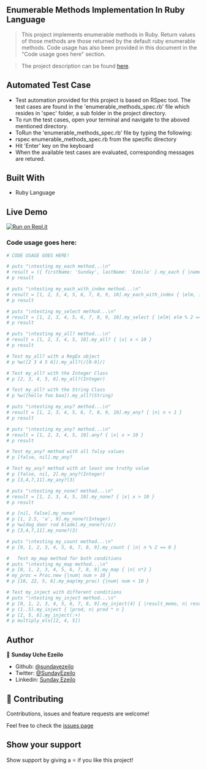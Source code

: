 ## Enumerable Methods Implementation In Ruby Language

> This project implements enumerable methods in Ruby. Return values of those methods are those returned by the default ruby enumerable methods. Code usage has also been provided in this document in the "Code usage goes here" section.

> The project description can be found [here](https://github.com/TheOdinProject/curriculum/blob/master/ruby_programming/archive/basic_ruby/project_advanced_building_blocks.md#project-2-enumerable-methods).

## Automated Test Case
- Test automation provided for this project is based on RSpec tool. The test cases are found in the 'enumerable_methods_spec.rb' file which resides in 'spec' folder, a sub folder in the project directory.
- To run the test cases, open your terminal and navigate to the aboved mentioned directory.
- ToRun the 'enumerable_methods_spec.rb' file by typing the following:
- rspec enumerable_methods_spec.rb from the specific directory
- Hit 'Enter' key on the keyboard
- When the available test cases are evaluated, corresponding messages are retured.

## Built With

- Ruby Language

## Live Demo

[![Run on Repl.it](https://repl.it/badge/github/ezeilo-su/enumerable_methods_in_ruby)](https://repl.it/github/ezeilo-su/enumerable_methods_in_ruby)

### Code usage goes here:

```Ruby
# CODE USAGE GOES HERE!

# puts "\ntesting my_each method...\n"
# result = ({ firstName: 'Sunday', lastName: 'Ezeilo' }.my_each { |name, val| puts "#{name}: #{val}" })
# p result

# puts "\ntesting my_each_with_index method...\n"
# result = [1, 2, 3, 4, 5, 6, 7, 8, 9, 10].my_each_with_index { |elm, ind| puts "index_#{ind}: #{elm}" }
# p result

# puts "\ntesting my_select method...\n"
# result = [1, 2, 3, 4, 5, 6, 7, 8, 9, 10].my_select { |elm| elm % 2 == 0 }
# p result

# puts "\ntesting my_all? method...\n"
# result = [1, 2, 3, 4, 5, 10].my_all? { |x| x < 10 }
# p result

# Test my_all? with a RegEx object
# p %w([2 3 4 5 6]).my_all?(/[0-9]/)

# Test my_all? with the Integer Class
# p [2, 3, 4, 5, 6].my_all?(Integer)

# Test my_all? with the String Class
# p %w([hello foo baa]).my_all?(String)

# puts "\ntesting my_any? method...\n"
# result = [1, 2, 3, 4, 5, 6, 7, 8, 9, 10].my_any? { |n| n < 1 }
# p result

# puts "\ntesting my_any? method...\n"
# result = [1, 2, 3, 4, 5, 10].any? { |x| x > 10 }
# p result

# Test my_any? method with all falsy values
# p [false, nil].my_any?

# Test my_any? method with at least one truthy value
# p [false, nil, 2].my_any?(Integer)
# p [3,4,7,11].my_any?(3)

# puts "\ntesting my_none? method...\n"
# result = [1, 2, 3, 4, 5, 10].my_none? { |x| x > 10 }
# p result

# p [nil, false].my_none?
# p [1, 2.5, 'a', 9].my_none?(Integer)
# p %w[dog door rod blade].my_none?(/z/)
# p [3,4,7,11].my_none?(3)

# puts "\ntesting my_count method...\n"
# p [0, 1, 2, 3, 4, 5, 6, 7, 8, 9].my_count { |n| n % 2 == 0 }

#   Test my_map method for both conditions
# puts "\ntesting my_map method...\n"
# p [0, 1, 2, 3, 4, 5, 6, 7, 8, 9].my_map { |n| n*2 }
# my_proc = Proc.new {|num| num > 10 }
# p [18, 22, 5, 6].my_map(my_proc) {|num| num < 10 }

# Test my_inject with different conditions
# puts "\ntesting my_inject method...\n"
# p [0, 1, 2, 3, 4, 5, 6, 7, 8, 9].my_inject(4) { |result_memo, n| result_memo + n }
# p (1..5).my_inject { |prod, n| prod * n }
# p [2, 5, 6].my_inject(:+)
# p multiply_els([2, 4, 5])

```

## Author

👤 **Sunday Uche Ezeilo**

- Github: [@sundayezeilo](https://github.com/ezeilo-su)
- Twitter: [@SundayEzeilo](https://twitter.com/SundayEzeilo)
- Linkedin: [Sunday Ezeilo](https://www.linkedin.com/in/sunday-ezeilo-a6a67664/)

## 🤝 Contributing

Contributions, issues and feature requests are welcome!

Feel free to check the [issues page](https://github.com/ezeilo-su/enumerable_methods_in_ruby/issues)

## Show your support

Show support by giving a ⭐️ if you like this project!
